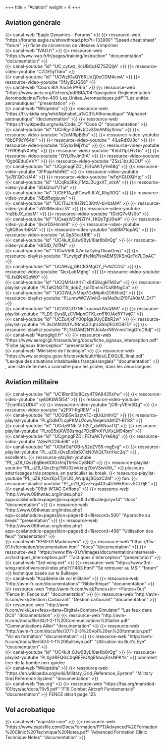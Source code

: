+++
title = "Aviation"
weight = 4
+++

## Aviation générale

<div class="contenu">
{{< canal-web "Eagle Dynamics - Forums" >}}
{{< ressource-web "https://forums.eagle.ru/showthread.php?t=133980" "Speed cheat sheet" "forum" >}}
fiche de conversion de vitesses à imprimer
</div>

<div class="contenu">
{{< canal-web "IVAO.fr" >}}
{{< ressource-web "https://www.ivao.fr/fr/pages/training/instruction" "documentation" "documentation" >}}
</div>

<div class="contenu"> <!-- WEH Videos //-->
{{< canal-youtube "id" "UC_cytwz_KcUBCqHZ7SZQIjA" >}}
{{< ressource-video-youtube "CZDEfq1Tdro" >}}
</div>

<div class="contenu"> <!-- ERAU SpecialVFR //-->
{{< canal-youtube "id" "UCWzIOaQY6RUoZj0xGDM4ewA" >}}
{{< ressource-video-youtube "0fJyjBLIG68" >}}
</div>

<div class="contenu">
{{< canal-web "Cours BIA André PARIS" >}}
{{< ressource-web "https://www.acriv.org/fichiers/pdf/BIA/04-Navigation-Reglementation-Aeromedecine/Fiche-400-Les_Unites_Aeronautiques.pdf" "Les unités aéronautiques" "presentation" >}}
</div>

<div class="contenu">
{{< canal-web "Wikipédia" >}}
{{< ressource-web "https://fr.vikidia.org/wiki/Alphabet_a%C3%A9ronautique" "Alphabet aéronautique" "documentation" >}}
{{< ressource-web "https://fr.wikipedia.org/wiki/Code_Q" "Code Q" "documentation" >}}
</div>

<div class="contenu"> <!-- SIM2HEAVEN //-->
{{< canal-youtube "id" "UCnRjy-25HvbDv3DnAMSyXmw" >}}
{{< ressource-video-youtube "v2oMRlpBj5o" >}}
{{< ressource-video-youtube "8bDP9cY64dI" >}}
{{< ressource-video-youtube "-4ILeRdXU8c" >}}
{{< ressource-video-youtube "05ybx1MjYhc" >}}
{{< ressource-video-youtube "7FR0BqNXh9g" >}}
{{< ressource-video-youtube "KbhO1pLHvOo" >}}
{{< ressource-video-youtube "OYLlRvJm3rA" >}}
{{< ressource-video-youtube "0gb6Edu0VVY" >}}
{{< ressource-video-youtube "ZSxL1bsJQOU" >}}
</div>

<div class="contenu de_qualite"> <!-- Doc //-->
{{< canal-youtube "id" "UCgmpgFZDI_FEfuAKTyYe88g" >}}
{{< ressource-video-youtube "0FPuipHdhNE" >}} {{< ressource-video-youtube "ja7B1QCvU44" >}} {{< ressource-video-youtube "wFqHGUXQHtg" >}}
</div>

<div class="contenu"> <!-- abvmcine //-->
{{< canal-youtube "id" "UCqRo3Rk_FMzJ3UgxXT_xckA" >}}
{{< ressource-video-youtube "65kQhuYVTuI" >}}
</div>

<div class="contenu"> <!-- VEAF //-->
{{< canal-youtube "id" "UCEF1A_q8Cnw9JLW_Rlig3OQ" >}}
{{< ressource-video-youtube "NEdi5egjuuw" >}}
</div>

<div class="contenu de_qualite"> <!-- EFPV //-->
{{< canal-youtube "id" "UC1TuJX4HZND3KttV-bH0aMA" >}}
{{< ressource-video-youtube "uW3Meabxz7A" >}}
{{< ressource-video-youtube "nz8bJX_deaM" >}}
{{< ressource-video-youtube "fDcIQ7vMs0o" >}}
</div>

<div class="contenu"> <!-- dr_bidine //-->
{{< canal-youtube "id" "UCeezW3cNZIY4_HtQyTgU0wA" >}}
{{< ressource-video-youtube "6xorDSHmml8" >}}
{{< ressource-video-youtube "g6Q9ovrbkKA" >}}
{{< ressource-video-youtube "sbBiM71qpAQ" >}}
{{< ressource-video-youtube "yLQg53ocURE" >}}
</div>

<div class="contenu"> <!-- Iain Christie / Sidekick65 //-->
{{< canal-youtube "id" "UC4kJt_8Jw9ByL10ar6b8rQg" >}}
{{< ressource-video-youtube "k951D_7dTtM" >}}
</div>

<div class="contenu"> <!-- Requiem / The Air Combat Tutorial Library //-->
{{< canal-youtube "id" "UCwV5RLX7mkaDy5gTIiuwGmg" >}}
{{< ressource-playlist-youtube "PLnyigzFtHeNq7NoAEMS9KSnQcTd7LOsAC" >}}
</div>

<div class="contenu de_qualite"> <!-- FlightInsight //-->
{{< canal-youtube "id" "UCAHvg_6KCB3MgOY_PvNZCDQ" >}}
{{< ressource-video-youtube "QcxLottMghg" >}}
{{< ressource-video-youtube "8_faQNXGpW0" >}}
</div>

<div class="contenu"> <!-- Cindy Hollman //-->
{{< canal-youtube "id" "UCQMrUsKrhTIx94S9JgkFM2w" >}}
{{< ressource-playlist-youtube "PLTaK2N2T1t_dobZ_zpl70mIm7CsR9NgCn" >}}
</div>

<div class="contenu"> <!-- P Gatcomb //-->
{{< canal-youtube "id" "UCGWd_NMbp7GxMg4bZO65heQ" >}}
{{< ressource-playlist-youtube "PLumwWCWlwh3-ea1As9uiZf9FJA0aM_Dr7" >}}
</div>

<div class="contenu"> <!-- Azghaar //-->
{{< canal-youtube "id" "UCVfX1j117N6TxpaowUVnQMA" >}}
{{< ressource-playlist-youtube "PLDS-Dys8LzCVMphCTKLxn61KUAd5Y7wjG" >}}
</div>

<div class="contenu"> <!-- Grim Reapers //-->
{{< canal-youtube "id" "UCZuXjkFY00p1ga3UyCBbR2w" >}}
{{< ressource-playlist-youtube "PL3kOAM2N1YJfRmA3l1qhL8SIqfFDXD87D" >}}
{{< ressource-playlist-youtube "PL3kOAM2N1YJckArrN5Vnmk1IegGfuC6dj" >}}
</div>

<div class="contenu">
{{< canal-web "Aerogligli.fr" >}}
{{< ressource-web "https://www.aerogligli.fr/assets/img/docs/fiche_signaux_interception.pdf" "Fiche signaux Interception" "presentation" >}}
</div>

<div class="contenu">
{{< canal-web "Ministère de l'écologie" >}}
{{< ressource-web "https://www.ecologie.gouv.fr/sites/default/files/LEXIQUE_final.pdf" "Lexique des situations inhabituelles français/anglais" "documentation" >}}
, une liste de termes à connaitre pour les pilotes, dans les deux langues
</div>

## Aviation militaire
<div class="contenu"> <!-- Spudknocker //-->
{{< canal-youtube "id" "UC1Rsn65d8Qzy4T9A8435sYw" >}}
{{< ressource-video-youtube "syAGKbW5I54" >}}
{{< ressource-video-youtube "Zrjm6UQUDi4" >}}
{{< ressource-video-youtube "jOB-yVEm3Qg" >}}
{{< ressource-video-youtube "a2F91-RgREM" >}}
</div>

<div class="contenu"> <!-- Rakuzard //-->
{{< canal-youtube "id" "UCGtBGvSzptV1D-zjUdJmhrQ" >}}
{{< ressource-playlist-youtube "PLgDdM7LcpPKMU7cwyNvqeIUsM1Zf-BT8S" >}}
</div>

<div class="contenu"> <!-- THE AIR WARFARE GROUP //-->
{{< canal-youtube "id" "UCdz6fNb-V-h2iZ_daWNoaTQ" >}}
{{< ressource-playlist-youtube "PLroS5xjXW90smqJPDcIlPvXYUKxLM94bm" >}}
</div>

<div class="contenu"> <!-- Doc //-->
{{< canal-youtube "id" "UCgmpgFZDI_FEfuAKTyYe88g" >}}
{{< ressource-video-youtube "ASwPCCRoEBI" >}}
</div>

<div class="contenu"> <!-- Commander Steinsch //-->
{{< canal-youtube "id" "UCbfGqFOB-y52xZVS5-mgEvg" >}}
{{< ressource-playlist-youtube "PL_uZ9_tQvzEo9aSX1xN0WQLTkrIHxc2q1" >}}
, excellents.
{{< ressource-playlist-youtube "PL_uZ9_tQvzEqBee0OIGsfmjT9r6oCySNS" >}}
{{< ressource-playlist-youtube "PL_uZ9_tQvzErg7WU32wkkngZ0xVSwkWi_" >}}
plusieurs atterrissages très propres, en particulier au break.
{{< ressource-playlist-youtube "PL_uZ9_tQvzEp4Tjh1JO_ANqnLjBOpzC2M" >}}
fun.
{{< ressource-playlist-youtube "PL_uZ9_tQvzEqy4Cts4UhHkBmiiz5CL0jE" >}}
</div>

<div class="contenu">
{{< canal-web "09th WTAC Griffons" >}}
{{< ressource-web "http://www.09thwtac.org/index.php?app=ccs&module=pages&section=pages&id=1&category=14" "docs" "documentation" >}}
{{< ressource-web "http://www.09thwtac.org/index.php?app=ccs&module=pages&section=pages&id=1&record=500" "Approche au break" "presentation" >}}
{{< ressource-web "http://www.09thwtac.org/index.php?app=ccs&module=pages&section=pages&id=1&record=498" "Utilisation des feux" "presentation" >}}
</div>

<div class="contenu">
{{< canal-web "FFW-01 Mudmovers" >}}
{{< ressource-web "https://ffw-01.fr/formation/documentation.html" "docs" "documentation" >}}
{{< ressource-web "https://www.ffw-01.fr/images/documentation/interne/air-air/tactiques_Interception.pdf" "Tactiques d'interception" "presentation" >}}
</div>

<div class="contenu">
{{< canal-web "3rd-wing.net" >}}
{{< ressource-web "https://www.3rd-wing.net/lofiversion/index.php?t11483.html" "Se retrouver au MSI" "forum" >}}
technique basée sur le Bullseye
</div>

<div class="contenu">
{{< canal-web "Académie de vol militaire" >}}
{{< ressource-web "http://avm-fr.com/documentations" "Bibliothèque" "documentation" >}}
{{< ressource-web "http://avm-fr.com/wiki/Fence+In+-+Fence+Out" "Fence in, Fence out" "documentation" >}}
{{< ressource-web "http://avm-fr.com/wiki/Gestion+Carburant" "Gestion carburant" "documentation" >}}
{{< ressource-web "http://avm-fr.com/wiki/Les+feux+dans+Digital+Combat+Simulator" "Les feux dans DCS" "documentation" >}}
{{< ressource-web "http://avm-fr.com/docs/file/34/1-2-1%20Communications%20ailier.pdf" "Communications Ailier" "documentation" >}}
{{< ressource-web "http://avm-fr.com/docs/file/37/1-2-3%20Vol%20en%20formation.pdf" "Vol en formation" "documentation" >}}
{{< ressource-web "http://avm-fr.com/docs/file/50/3-1-1%20Bullseye.pdf" "Utilisation du Bull's Eye" "documentation" >}}
</div>

<div class="contenu de_qualite"> <!-- Ian Christie //-->
{{< canal-youtube "id" "UC4kJt_8Jw9ByL10ar6b8rQg" >}}
{{< ressource-playlist-youtube "PL0jjGRFQGC0qBEFiQXgEfduvjFzsNPKYs" >}}
comment tirer de la bombe non-guidée
</div>

<div class="contenu">
{{< canal-web "Wikipédia" >}}
{{< ressource-web "https://en.wikipedia.org/wiki/Military_Grid_Reference_System" "Military Grid Reference System" "documentation" >}}
</div>

<div class="contenu"> <!-- fas.org //-->
{{< canal-web "fas.org" >}}
{{< ressource-web "https://fas.org/man/dod-101/sys/ac/docs/16v5.pdf" "F16 Combat Aircraft Fundamentals" "documentation" >}}
FENCE décrit page 125
</div>

## Vol acrobatique
<div class="contenu">
{{< canal-web "eapisfile.com" >}}
{{< ressource-web "https://www.eapisfile.com/Docs/Formation/PPT/Advanced%20Formation%20Clinic%20Technique%20Notes.pdf" "Advanced Formation Clinic Technique Notes" "documentation" >}}
</div>
